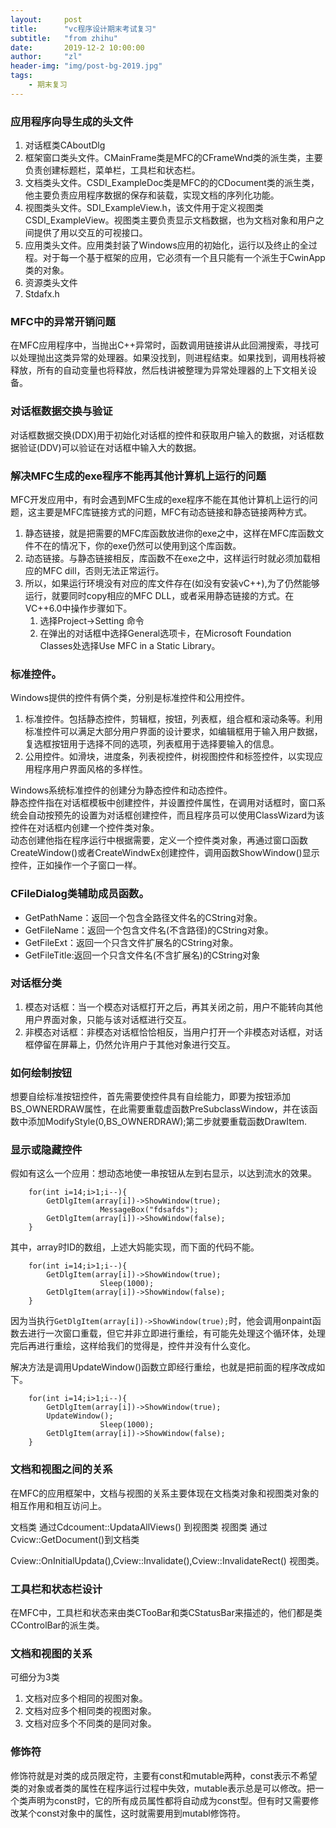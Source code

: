 ```yaml
---
layout:     post
title:      "vc程序设计期末考试复习"
subtitle:   "from zhihu"
date:       2019-12-2 10:00:00
author:     "zl"
header-img: "img/post-bg-2019.jpg"
tags:
    - 期末复习
---
```


###  应用程序向导生成的头文件  
  1. 对话框类CAboutDlg
  2. 框架窗口类头文件。CMainFrame类是MFC的CFrameWnd类的派生类，主要负责创建标题栏，菜单栏，工具栏和状态栏。   
  3. 文档类头文件。CSDI_ExampleDoc类是MFC的的CDocument类的派生类，他主要负责应用程序数据的保存和装载，实现文档的序列化功能。    
  4. 视图类头文件。SDI_ExampleView.h，该文件用于定义视图类CSDI_ExampleView。视图类主要负责显示文档数据，也为文档对象和用户之间提供了用以交互的可视接口。
  5. 应用类头文件。应用类封装了Windows应用的初始化，运行以及终止的全过程。对于每一个基于框架的应用，它必须有一个且只能有一个派生于CwinApp类的对象。
  6. 资源类头文件
  7. Stdafx.h

### MFC中的异常开销问题
  
  在MFC应用程序中，当抛出C++异常时，函数调用链接讲从此回溯搜索，寻找可以处理抛出这类异常的处理器。如果没找到，则进程结束。如果找到，调用栈将被释放，所有的自动变量也将释放，然后栈讲被整理为异常处理器的上下文相关设备。

### 对话框数据交换与验证
  
  对话框数据交换(DDX)用于初始化对话框的控件和获取用户输入的数据，对话框数据验证(DDV)可以验证在对话框中输入大的数据。

### 解决MFC生成的exe程序不能再其他计算机上运行的问题
  
  MFC开发应用中，有时会遇到MFC生成的exe程序不能在其他计算机上运行的问题，这主要是MFC库链接方式的问题，MFC有动态链接和静态链接两种方式。

  1. 静态链接，就是把需要的MFC库函数放进你的exe之中，这样在MFC库函数文件不在的情况下，你的exe仍然可以使用到这个库函数。
  2. 动态链接。与静态链接相反，库函数不在exe之中，这样运行时就必须加载相应的MFC dill，否则无法正常运行。
  3. 所以，如果运行环境没有对应的库文件存在(如没有安装vC++),为了仍然能够运行，就要同时copy相应的MFC DLL，或者采用静态链接的方式。在VC++6.0中操作步骤如下。
      1. 选择Project->Setting 命令
      2. 在弹出的对话框中选择General选项卡，在Microsoft Foundation Classes处选择Use MFC in a Static Library。


###  标准控件。
  Windows提供的控件有俩个类，分别是标准控件和公用控件。
  1. 标准控件。包括静态控件，剪辑框，按钮，列表框，组合框和滚动条等。利用标准控件可以满足大部分用户界面的设计要求，如编辑框用于输入用户数据，复选框按钮用于选择不同的选项，列表框用于选择要输入的信息。
  2. 公用控件。如滑块，进度条，列表视控件，树视图控件和标签控件，以实现应用程序用户界面风格的多样性。
   
   Windows系统标准控件的创建分为静态控件和动态控件。    
   静态控件指在对话框模板中创建控件，并设置控件属性，在调用对话框时，窗口系统会自动按预先的设置为对话框创建控件，而且程序员可以使用ClassWizard为该控件在对话框内创建一个控件类对象。   
   动态创建他指在程序运行中根据需要，定义一个控件类对象，再通过窗口函数CreateWindow()或者CreateWindwEx创建控件，调用函数ShowWindow()显示控件，正如操作一个子窗口一样。
    

###  CFileDialog类辅助成员函数。
  
  - GetPathName：返回一个包含全路径文件名的CString对象。
  - GetFileName：返回一个包含文件名(不含路径)的CString对象。
  - GetFileExt：返回一个只含文件扩展名的CString对象。
  - GetFileTitle:返回一个只含文件名(不含扩展名)的CString对象


### 对话框分类

  1. 模态对话框：当一个模态对话框打开之后，再其关闭之前，用户不能转向其他用户界面对象，只能与该对话框进行交互。
  2. 非模态对话框：非模态对话框恰恰相反，当用户打开一个非模态对话框，对话框停留在屏幕上，仍然允许用户于其他对象进行交互。

### 如何绘制按钮

想要自绘标准按钮控件，首先需要使控件具有自绘能力，即要为按钮添加BS_OWNERDRAW属性，在此需要重载虚函数PreSubclassWindow，并在该函数中添加ModifyStyle(0,BS_OWNERDRAW);第二步就要重载函数DrawItem.

### 显示或隐藏控件

假如有这么一个应用：想动态地使一串按钮从左到右显示，以达到流水的效果。
```
    for(int i=14;i>1;i--){
        GetDlgItem(array[i])->ShowWindow(true);
                    MessageBox("fdsafds");
        GetDlgItem(array[i])->ShowWindow(false);
    }

```
其中，array时ID的数组，上述大妈能实现，而下面的代码不能。
```
    for(int i=14;i>1;i--){
        GetDlgItem(array[i])->ShowWindow(true);
                    Sleep(1000);
        GetDlgItem(array[i])->ShowWindow(false);
    }
```

因为当执行`GetDlgItem(array[i])->ShowWindow(true);`时，他会调用onpaint函数去进行一次窗口重载，但它并非立即进行重绘，有可能先处理这个循环体，处理完后再进行重绘，这样给我们的觉得是，控件并没有什么变化。

解决方法是调用UpdateWindow()函数立即经行重绘，也就是把前面的程序改成如下。
```
    for(int i=14;i>1;i--){
        GetDlgItem(array[i])->ShowWindow(true);
        UpdateWindow();
                    Sleep(1000);
        GetDlgItem(array[i])->ShowWindow(false);
    }
```


### 文档和视图之间的关系

在MFC的应用框架中，文档与视图的关系主要体现在文档类对象和视图类对象的相互作用和相互访问上。

文档类 通过Cdcoument::UpdataAllViews() 到视图类
视图类 通过Cvicw::GetDocument()到文档类

Cview::OnInitialUpdata(),Cview::Invalidate(),Cview::InvalidateRect() 视图类。

### 工具栏和状态栏设计

在MFC中，工具栏和状态来由类CTooBar和类CStatusBar来描述的，他们都是类CControlBar的派生类。

### 文档和视图的关系
可细分为3类
1. 文档对应多个相同的视图对象。
2. 文档对应多个相同类的视图对象。
3. 文档对应多个不同类的是同对象。

### 修饰符

修饰符就是对类的成员限定符，主要有const和mutable两种，const表示不希望类的对象或者类的属性在程序运行过程中失效，mutable表示总是可以修改。把一个类声明为const时，它的所有成员属性都将自动成为const型。但有时又需要修改某个const对象中的属性，这时就需要用到mutabl修饰符。

  




    
